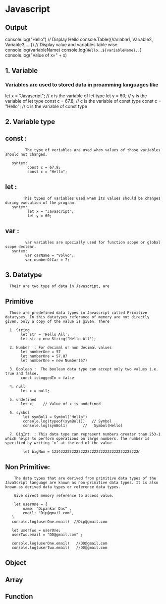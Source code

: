 # Javascript
## Output
   console.log("Hello")  // Display Hello
   console.Table({Variable1, Variable2, Variable3,....})  // Display value and variables table wise
   console.log(variableName)
   console.log(`Hello..${variableName}..`)
   console.log("Value of x=" + x)

## 1. Variable
###    Variables are used to stored data in proamming languages like
       
 let x = "Javascript"; // x is the variable of let type
 let y = 60;  // y is the variable of let type
 const c = 67.8;  // c is the variable of const type
 const c = "Hello";  // c is the variable of const type
## 2. Variable type
 
 ## const : 
             The type of veriables are used when values of those variables should not changed.
       
       syntex: 
              const c = 67.8;
              const c = "Hello";
 ## let :

            This types of variables used when its values should be changes during execution of the program.
       syntex: 
              let x = "Javascript";
              let y = 60;      

## var :
             var variables are specially used for function scope or global scope declear.
       syntex:
             var carName = "Volvo";
             var numberOfCar = 7;      

 ## 3. Datatype 

      Their are two type of data in Javascript, are 

 ## Primitive
      
      Those are predefined data types in Javascript called Primitive datatypes. In this datatypes referance of memory are not directly given, only a copy of the value is given. There

      1. String
           let str = 'Hello All';
           let str = new String("Hello All");

      2. Number  : For decimal or non decimal values
           let numberOne = 57
           let numberOne = 57.87
           let numberOne = new Number(57)

      3. Boolean :  The boolean data type can accept only two values i.e. true and false.
           const isLoggedIn = false

      4. null
           let x = null;

      5. undefined
           let x;    // Value of x is undefined

      6. sysbol
            let symBol1 = Symbol("Hello")
            console.log(typeof(symBol1))   // Symbol
            console.log(symBol1)       //   Symbol(Hello)
            
      7. BigInt  : This data type can represent numbers greater than 253-1 which helps to perform operations on large numbers. The number is specified by writing ‘n’ at the end of the value

            let bigNum = 123422222222222222222222222222222222222n
            
## Non Primitive:  
        The data types that are derived from primitive data types of the JavaScript language are known as non-primitive data types. It is also known as derived data types or reference data types.

        Give direct memory reference to access value.

        let userOne = {
            name: "Dipankar Das" ,
            email: "Dip@gmail.com",
       }
       console.log(userOne.email)  //Dip@gmail.com

       let userTwo = userOne;
       userTwo.email = "DD@gmail.com" ;

       console.log(userOne.email)   //DD@gmail.com
       console.log(userTwo.email)   //DD@gmail.com

## Object
## Array
## Function

